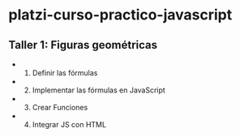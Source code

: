 # platzi-curso-practico-javascript

## Taller 1: Figuras geométricas

- 1. Definir las fórmulas
- 2. Implementar las fórmulas en JavaScript
- 3. Crear Funciones 
- 4. Integrar JS con HTML